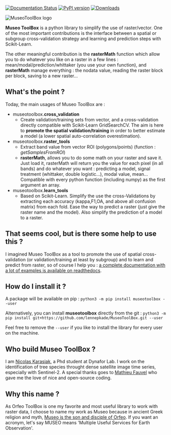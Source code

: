 [![Documentation Status](https://readthedocs.org/projects/museotoolbox/badge/?version=latest)](https://museotoolbox.readthedocs.io/en/latest/?badge=latest) [![PyPI version](https://badge.fury.io/py/museotoolbox.svg)](https://badge.fury.io/py/museotoolbox) [![Downloads](https://pepy.tech/badge/museotoolbox)](https://pepy.tech/project/museotoolbox)

![MuseoToolBox logo](https://github.com/lennepkade/MuseoToolBox/raw/master/metadata/museoToolBox_logo_128.png)

**Museo ToolBox** is a python library to simplify the use of raster/vector. One of the most important contributions is the interface between a spatial or subgroup cross-validation strategy and learning and prediction steps with Scikit-Learn. 

The other meaningful contribution is the **rasterMath** function which allow you to do whatever you like on a raster in a few lines : mean/modal/prediction/whittaker (you use your own function), and **rasterMath** manage everything : the nodata value, reading the raster block per block, saving to a new raster...

## What's the point ?
Today, the main usages of Museo ToolBox are :
- museotoolbox.**cross_validation**
  - Create validation/training sets from vector, and a cross-validation directly compatible with Scikit-Learn GridSearchCV. The aim is here to **promote the spatial validation/training** in order to better estimate a model (a lower spatial auto-correlation overestimation).
- museotoolbox.**raster_tools**
  - Extract band value from vector ROI (polygons/points) (function : *getSamplesFromROI*)
  - **rasterMath**, allows you to do some math on your raster and save it. Just load it, rasterMath will return you the value for each pixel (in all bands) and do whatever you want : predicting a model, signal treatment (whittaker, double logistic...), modal value, mean...
  Compatible with every python function (including numpy) as the first argument an array.
- museotoolbox.**learn_tools**
  - Based on Scikit-Learn. Simplify the use the cross-Validations by extracting each accuracy (kappa,F1,OA, and above all confusion matrix) from each fold. Ease the way to predict a raster (just give the raster name and the model).
  Also simplify the prediction of a model to a raster.

## That seems cool, but is there some help to use this ?
I imagined Museo ToolBox as a tool to promote the use of spatial cross-validation (or validation/training at least by subgroup) and to learn and predict from raster, so of course I help you : [a complete documentation with a lot of examples is available on readthedocs](https://museotoolbox.readthedocs.org/).

## How do I install it ?
A package will be available on pip : 
`python3 -m pip install museotoolbox --user` 

Alternatively, you can install **museotoolbox** directly from the git :
`python3 -m pip install git+https://github.com/lennepkade/MuseoToolBox.git --user`

Feel free to remove the `--user` if you like to install the library for every user on the machine.

## Who build Museo ToolBox ?
I am [Nicolas Karasiak](http://www.karasiak.net), a Phd student at Dynafor Lab. I work on the identification of tree species throught dense satellite image time series, especially with Sentinel-2. A special thanks goes to [Mathieu Fauvel](http://fauvel.mathieu.free.fr/) who gave me the love of nice and open-source coding.

## Why this name ?
As Orfeo ToolBox is one my favorite and most useful library to work with raster data, I choose to name my work as Museo because in ancient Greek religion and myth, [Museo is the son and disciple of Orfeo](https://it.wikipedia.org/wiki/Museo_(autore_mitico)). If you want an acronym, let's say MUSEO means 'Multiple Useful Services for Earth Observation'.
